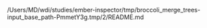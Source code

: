 /Users/MD/wdi/studies/ember-inspector/tmp/broccoli_merge_trees-input_base_path-PmmetY3g.tmp/2/README.md